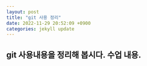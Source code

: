 ```yaml
---
layout: post
title: "git 사용 정리"
date: 2022-11-29 20:52:09 +0900
categories: jekyll update
---
```


## git 사용내용을 정리해 봅시다. 수업 내용.